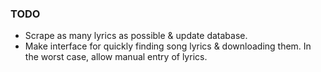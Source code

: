 ### TODO
* Scrape as many lyrics as possible & update database.
* Make interface for quickly finding song lyrics & downloading them. In the worst case, allow manual entry of lyrics.
